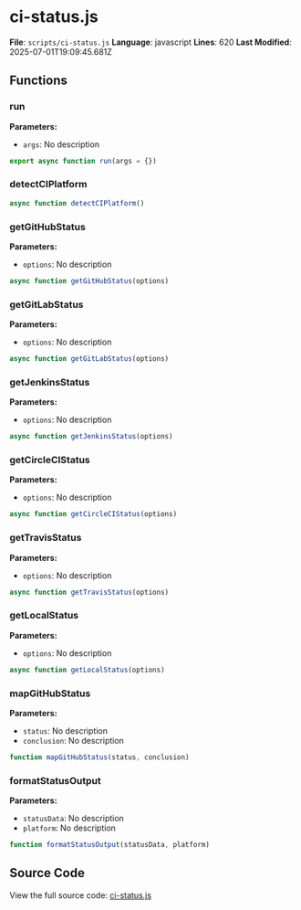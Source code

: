 # ci-status.js

**File**: `scripts/ci-status.js`
**Language**: javascript
**Lines**: 620
**Last Modified**: 2025-07-01T19:09:45.681Z

## Functions

### run

**Parameters:**
- `args`: No description

```javascript
export async function run(args = {})
```

### detectCIPlatform

```javascript
async function detectCIPlatform()
```

### getGitHubStatus

**Parameters:**
- `options`: No description

```javascript
async function getGitHubStatus(options)
```

### getGitLabStatus

**Parameters:**
- `options`: No description

```javascript
async function getGitLabStatus(options)
```

### getJenkinsStatus

**Parameters:**
- `options`: No description

```javascript
async function getJenkinsStatus(options)
```

### getCircleCIStatus

**Parameters:**
- `options`: No description

```javascript
async function getCircleCIStatus(options)
```

### getTravisStatus

**Parameters:**
- `options`: No description

```javascript
async function getTravisStatus(options)
```

### getLocalStatus

**Parameters:**
- `options`: No description

```javascript
async function getLocalStatus(options)
```

### mapGitHubStatus

**Parameters:**
- `status`: No description
- `conclusion`: No description

```javascript
function mapGitHubStatus(status, conclusion)
```

### formatStatusOutput

**Parameters:**
- `statusData`: No description
- `platform`: No description

```javascript
function formatStatusOutput(statusData, platform)
```

## Source Code

View the full source code: [ci-status.js](scripts/ci-status.js)
